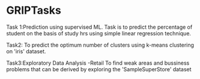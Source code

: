 # GRIPTasks

Task 1:Prediction using supervised ML.
Task is to predict the percentage of student on the basis of study hrs using simple linear regression technique.

Task2: To predict the optimum number of clusters using k-means clustering on 'iris' dataset.

Task3:Exploratory Data Analysis -Retail
      To find weak areas and bussiness problems that can be derived by exploring the 'SampleSuperStore' dataset
